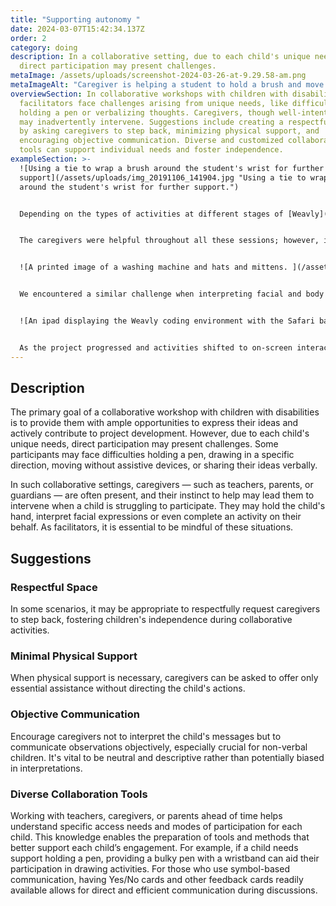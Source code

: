 ```yaml
---
title: "Supporting autonomy "
date: 2024-03-07T15:42:34.137Z
order: 2
category: doing
description: In a collaborative setting, due to each child's unique needs,
  direct participation may present challenges.
metaImage: /assets/uploads/screenshot-2024-03-26-at-9.29.58-am.png
metaImageAlt: "Caregiver is helping a student to hold a brush and move it on a screen. "
overviewSection: In collaborative workshops with children with disabilities,
  facilitators face challenges arising from unique needs, like difficulty
  holding a pen or verbalizing thoughts. Caregivers, though well-intentioned,
  may inadvertently intervene. Suggestions include creating a respectful space
  by asking caregivers to step back, minimizing physical support, and
  encouraging objective communication. Diverse and customized collaboration
  tools can support individual needs and foster independence.
exampleSection: >-
  ![Using a tie to wrap a brush around the student's wrist for further
  support](/assets/uploads/img_20191106_141904.jpg "Using a tie to wrap a brush
  around the student's wrist for further support.")


  Depending on the types of activities at different stages of [Weavly](https://weavly.org/), our team applied various methods to support each student’s independent participation. During exploratory and creative phases, as we experimented with different mediums to understand child-digital space interaction, we customized our tools to support their autonomy—for example, adding wristbands to help students hold the brush or offering printed options with visual cues in the environment. 


  The caregivers were helpful throughout all these sessions; however, in some areas, we had to ask them to provide minimal support. For instance, in an activity where we needed students to move their hand from point A to point B on the screen, some students who needed extra support had caregivers directly hold their hands and move them to point B, hindering any chance for trial and error. We had to repeat those activities and ask the caregivers to only ensure the hand was stable and not direct any movements. 


  ![A printed image of a washing machine and hats and mittens. ](/assets/uploads/identify-the-robot_hueb5fd9d4ef6a330e9b11e5c5e2975564_254494_1000x0_resize_box_2.png "Offering students two options at a time to choose from rather than asking open ended questions was more accessible for many students. ")


  We encountered a similar challenge when interpreting facial and body expressions of students who couldn't verbally communicate their feedback. Sometimes, caregivers immediately chose an option on their behalf. Giving those students more time and being patient until they chose their option helped. However, we had to be observant, recognizing when the students were disengaged, and insisting they make a choice sometimes led to frustration. It was a delicate balance that required constant collaboration with the student, teacher, and caregiver to find the best approach. 


  ![An ipad displaying the Weavly coding environment with the Safari background](/assets/uploads/20220407_101842.jpg "The top broswer area is locked on the iPad screen to minimize accidental navigation. ")


  As the project progressed and activities shifted to on-screen interactions, we implemented measures like locking certain areas on their iPad devices to prevent accidental navigation. Providing time for play with physical directional cubes and other toys contributed to their confidence and interaction with the interface.
---
```

## Description

The primary goal of a collaborative workshop with children with disabilities is to provide them with ample opportunities to express their ideas and actively contribute to project development. However, due to each child's unique needs, direct participation may present challenges. Some participants may face difficulties holding a pen, drawing in a specific direction, moving without assistive devices, or sharing their ideas verbally.

In such collaborative settings, caregivers — such as teachers, parents, or guardians — are often present, and their instinct to help may lead them to intervene when a child is struggling to participate. They may hold the child's hand, interpret facial expressions or even complete an activity on their behalf. As facilitators, it is essential to be mindful of these situations. 

## Suggestions

### Respectful Space

In some scenarios, it may be appropriate to respectfully request caregivers to step back, fostering children's independence during collaborative activities.

### Minimal Physical Support

When physical support is necessary, caregivers can be asked to offer only essential assistance without directing the child's actions.

### Objective Communication

Encourage caregivers not to interpret the child's messages but to communicate observations objectively, especially crucial for non-verbal children. It's vital to be neutral and descriptive rather than potentially biased in interpretations.

### Diverse Collaboration Tools

Working with teachers, caregivers, or parents ahead of time helps understand specific access needs and modes of participation for each child. This knowledge enables the preparation of tools and methods that better support each child’s engagement. For example, if a child needs support holding a pen, providing a bulky pen with a wristband can aid their participation in drawing activities. For those who use symbol-based communication, having Yes/No cards and other feedback cards readily available allows for direct and efficient communication during discussions.
